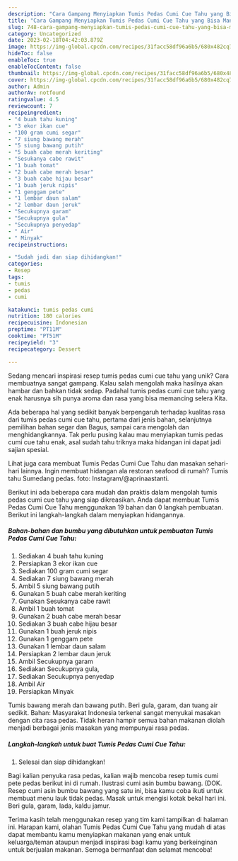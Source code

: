 ```yaml
---
description: "Cara Gampang Menyiapkan Tumis Pedas Cumi Cue Tahu yang Bisa Manjain Lidah"
title: "Cara Gampang Menyiapkan Tumis Pedas Cumi Cue Tahu yang Bisa Manjain Lidah"
slug: 748-cara-gampang-menyiapkan-tumis-pedas-cumi-cue-tahu-yang-bisa-manjain-lidah
category: Uncategorized
date: 2023-02-18T04:42:03.879Z
image: https://img-global.cpcdn.com/recipes/31facc58df96a6b5/680x482cq70/tumis-pedas-cumi-cue-tahu-foto-resep-utama.jpg
hideToc: false
enableToc: true
enableTocContent: false
thumbnail: https://img-global.cpcdn.com/recipes/31facc58df96a6b5/680x482cq70/tumis-pedas-cumi-cue-tahu-foto-resep-utama.jpg
cover: https://img-global.cpcdn.com/recipes/31facc58df96a6b5/680x482cq70/tumis-pedas-cumi-cue-tahu-foto-resep-utama.jpg
author: Admin
authorAv: notfound
ratingvalue: 4.5
reviewcount: 7
recipeingredient:
- "4 buah tahu kuning"
- "3 ekor ikan cue"
- "100 gram cumi segar"
- "7 siung bawang merah"
- "5 siung bawang putih"
- "5 buah cabe merah keriting"
- "Sesukanya cabe rawit"
- "1 buah tomat"
- "2 buah cabe merah besar"
- "3 buah cabe hijau besar"
- "1 buah jeruk nipis"
- "1 genggam pete"
- "1 lembar daun salam"
- "2 lembar daun jeruk"
- "Secukupnya garam"
- "Secukupnya gula"
- "Secukupnya penyedap"
- " Air"
- " Minyak"
recipeinstructions:

- "Sudah jadi dan siap dihidangkan!"
categories:
- Resep
tags:
- tumis
- pedas
- cumi

katakunci: tumis pedas cumi 
nutrition: 180 calories
recipecuisine: Indonesian
preptime: "PT11M"
cooktime: "PT51M"
recipeyield: "3"
recipecategory: Dessert

---
```





Sedang mencari inspirasi resep tumis pedas cumi cue tahu yang unik? Cara membuatnya sangat gampang. Kalau salah mengolah maka hasilnya akan hambar dan bahkan tidak sedap. Padahal tumis pedas cumi cue tahu yang enak harusnya sih punya aroma dan rasa yang bisa memancing selera Kita.





Ada beberapa hal yang sedikit banyak berpengaruh terhadap kualitas rasa dari tumis pedas cumi cue tahu, pertama dari jenis bahan, selanjutnya pemilihan bahan segar dan Bagus, sampai cara mengolah dan menghidangkannya. Tak perlu pusing kalau mau menyiapkan tumis pedas cumi cue tahu enak,      asal sudah tahu triknya maka hidangan ini dapat jadi sajian spesial.














Lihat juga cara membuat Tumis Pedas Cumi Cue Tahu dan masakan sehari-hari lainnya. Ingin membuat hidangan ala restoran seafood di rumah? Tumis tahu Sumedang pedas. foto: Instagram/@aprinaastanti.






Berikut ini ada beberapa cara mudah dan praktis dalam mengolah tumis pedas cumi cue tahu yang siap dikreasikan. Anda dapat membuat Tumis Pedas Cumi Cue Tahu menggunakan 19 bahan dan 0 langkah pembuatan. Berikut ini langkah-langkah dalam menyiapkan hidangannya.

<!--inarticleads1-->

##### Bahan-bahan dan bumbu yang dibutuhkan untuk pembuatan Tumis Pedas Cumi Cue Tahu:

1. Sediakan 4 buah tahu kuning
1. Persiapkan 3 ekor ikan cue
1. Sediakan 100 gram cumi segar
1. Sediakan 7 siung bawang merah
1. Ambil 5 siung bawang putih
1. Gunakan 5 buah cabe merah keriting
1. Gunakan Sesukanya cabe rawit
1. Ambil 1 buah tomat
1. Gunakan 2 buah cabe merah besar
1. Sediakan 3 buah cabe hijau besar
1. Gunakan 1 buah jeruk nipis
1. Gunakan 1 genggam pete
1. Gunakan 1 lembar daun salam
1. Persiapkan 2 lembar daun jeruk
1. Ambil Secukupnya garam
1. Sediakan Secukupnya gula,
1. Sediakan Secukupnya penyedap
1. Ambil  Air
1. Persiapkan  Minyak


Tumis bawang merah dan bawang putih. Beri gula, garam, dan tuang air sedikit. Bahan: Masyarakat Indonesia terkenal sangat menyukai masakan dengan cita rasa pedas. Tidak heran hampir semua bahan makanan diolah menjadi berbagai jenis masakan yang mempunyai rasa pedas. 

<!--inarticleads2-->

##### Langkah-langkah untuk buat Tumis Pedas Cumi Cue Tahu:


1. Selesai dan siap dihidangkan!

Bagi kalian penyuka rasa pedas, kalian wajib mencoba resep tumis cumi pete pedas berikut ini di rumah. Ilustrasi cumi asin bumbu bawang. (DOK. Resep cumi asin bumbu bawang yang satu ini, bisa kamu coba ikuti untuk membuat menu lauk tidak pedas. Masak untuk mengisi kotak bekal hari ini. Beri gula, garam, lada, kaldu jamur. 

Terima kasih telah menggunakan resep yang tim kami tampilkan di halaman ini. Harapan kami, olahan Tumis Pedas Cumi Cue Tahu yang mudah di atas dapat membantu kamu menyiapkan makanan yang enak untuk keluarga/teman ataupun menjadi inspirasi bagi kamu yang berkeinginan untuk berjualan makanan. Semoga bermanfaat dan selamat mencoba!
